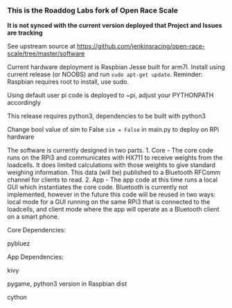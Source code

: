 ### This is the Roaddog Labs fork of Open Race Scale
**It is not synced with the current version deployed that Project and
Issues are tracking** 

See upstream source at
https://github.com/jenkinsracing/open-race-scale/tree/master/software

Current hardware deployment is Raspbian Jesse built for arm7l.  Install using current release (or NOOBS) and run `sudo apt-get update`.  Reminder: Raspbian requires root to install, use sudo. 

Using default user pi code is deployed to ~pi, adjust your PYTHONPATH accordingly

This release requires python3, dependencies to be built with python3

Change bool value of sim to False  `sim = False` in main.py to deploy on
RPi hardware


The software is currently designed in two parts. 1. Core - The core code
runs on the RPi3 and communicates with HX711 to receive weights from the
loadcells. It does limited calculations with those weights to give
standard weighing information. This data (will be) published to a
Bluetooth RFComm channel for clients to read. 2. App - The app code at
this time runs a local GUI which instantiates the core code. Bluetooth
is currently not implemented, however in the future this code will be
reused in two ways: local mode for a GUI running on the same RPi3 that
is connected to the loadcells, and client mode where the app will
operate as a Bluetooth client on a smart phone.


Core Dependencies: 

pybluez


App Dependencies:

kivy 

pygame, python3 version in Raspbian dist

cython


